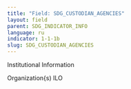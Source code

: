 ```yaml
---
title: "Field: SDG_CUSTODIAN_AGENCIES"
layout: field
parent: SDG_INDICATOR_INFO
language: ru
indicator: 1-1-1b
slug: SDG_CUSTODIAN_AGENCIES
---
```

Institutional Information

Organization{s)
ILO